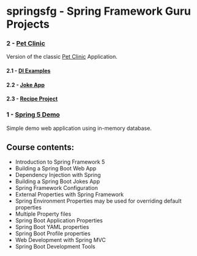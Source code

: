 # springsfg - Spring Framework Guru Projects

### 2 - [Pet Clinic](petclinic) 
Version of the classic [Pet Clinic](https://github.com/spring-projects/spring-petclinic) Application.

#### 2.1 - [DI Examples](depinjexamples)

#### 2.2 - [Joke App](jokes)

#### 2.3 - [Recipe Project](recipe)

### 1 - [Spring 5 Demo](spring5demo)
 Simple demo web application using in-memory database.

## Course contents:

* Introduction to Spring Framework 5
* Building a Spring Boot Web App
* Dependency Injection with Spring
* Building a Spring Boot Jokes App
* Spring Framework Configuration
* External Properties with Spring Framework
* Spring Environment Properties may be used for overriding default properties
* Multiple Property files
* Spring Boot Application Properties
* Spring Boot YAML properties
* Spring Boot Profile properties
* Web Development with Spring MVC
* Spring Boot Development Tools
